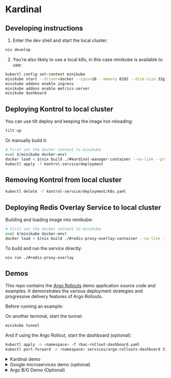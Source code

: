 # Kardinal

## Developing instructions

1. Enter the dev shell and start the local cluster:

```bash
nix develop
```

2. You're also likely to use a local k8s, in this case minikube is available to use:

```bash
kubectl config set-context minikube
minikube start --driver=docker --cpus=10 --memory 8192 --disk-size 32g
minikube addons enable ingress
minikube addons enable metrics-server
minikube dashboard
```

## Deploying Kontrol to local cluster

You can use tilt deploy and keeping the image hot-reloading:

```bash
tilt up
```

Or manually build it:

```bash
# First set the docker context to minikube
eval $(minikube docker-env)
docker load < $(nix build ./#kardinal-manager-container --no-link --print-out-paths)
kubectl apply -f kontrol-service/deployment
```

## Removing Kontrol from local cluster

```bash
kubectl delete -f kontrol-service/deployment/k8s.yaml
```

## Deploying Redis Overlay Service to local cluster

Building and loading image into minikube:

```bash
# First set the docker context to minikube
eval $(minikube docker-env)
docker load < $(nix build ./#redis-proxy-overlay-container --no-link --print-out-paths)
```

To build and run the service directly:

```bash
nix run ./#redis-proxy-overlay

```

## Demos

This repo contains the [Argo Rollouts](https://github.com/argoproj/argo-rollouts) demo application source code and examples. It demonstrates the
various deployment strategies and progressive delivery features of Argo Rollouts.

Before running an example:

On another terminal, start the tunnel:

```bash
minikube tunnel
```

And if using the Argo Rollout, start the dashboard (optional):

```bash
kubectl apply -n <namespace> -f rbac-rollout-dashboard.yaml
kubectl port-forward -n <namespace> services/argo-rollouts-dashboard 3100:3100
```

<details>
  <summary>Kardinal demo</summary>

```bash
cd demos
kubectl create namespace kardinal-demo
kubectl apply -n kardinal-demo -f https://github.com/argoproj/argo-rollouts/releases/latest/download/install.yaml
kubectl apply -n kardinal-demo -f kardinal-demo
kubectl port-forward -n kardinal-demo service/frontend 8080:80
```

Start to rollout changes to the frontend service:

```bash
kubectl argo rollouts -n kardinal-demo set image frontend "*=lostbean/microservice-frontend:banner1"
kubectl argo rollouts -n kardinal-demo set image frontend "*=lostbean/microservice-frontend:banner2"
```

</details>

<details>
  <summary>Google microservices demo (optional)</summary>

```bash
kubectl create namespace ms-demo
# Adding the label for injecting the Istio sidecars
kubectl label namespace ms-demo istio-injection=enabled
kubectl apply -n ms-demo -f microservices-demo
# or directly from the Github repo
# kubectl apply -n ms-demo -f https://raw.githubusercontent.com/GoogleCloudPlatform/microservices-demo/main/release/kubernetes-manifests.yaml
kubectl port-forward -n ms-demo deployment/frontend 8080:8080
```

### Adding Istio and Kiali

```bash
# Download Istio in the host
curl -L https://istio.io/downloadIstio | sh -

# Go to the folder
cd istio-1.22.0 #(or the version installed)

# Add Istio Command line into the path
export PATH=$PWD/bin:$PATH

# Install Istio in the local cluster with the demo profile
istioctl install --set profile=demo -y

# Install Kiali and the other Addons
kubectl apply -f samples/addons
kubectl rollout status deployment/kiali -n istio-system

# Access into the Kiali dashboard
istioctl dashboard kiali
```

</details>

<details>
  <summary>Argo B/G Demo (Optional)</summary>

```bash
kubectl create namespace argo-demo
kubectl apply -n argo-demo -f https://github.com/argoproj/argo-rollouts/releases/latest/download/install.yaml
kubectl apply -n argo-demo -f argo-demo
```

```bash
minikube service -n argo-demo bluegreen-demo --url
minikube service -n argo-demo bluegreen-demo-preview --url
```

Watch the rollout or experiment using the argo rollouts kubectl plugin:

```bash
kubectl argo rollouts -n argo-demo get rollout bluegreen-demo --watch
```

For rollouts, trigger an update by setting the image of a new color to run:

```bash
kubectl argo rollouts -n argo-demo set image bluegreen-demo "*=argoproj/rollouts-demo:yellow"
```

</details>
